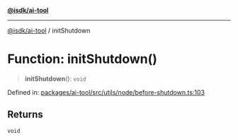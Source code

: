 [**@isdk/ai-tool**](../README.md)

***

[@isdk/ai-tool](../globals.md) / initShutdown

# Function: initShutdown()

> **initShutdown**(): `void`

Defined in: [packages/ai-tool/src/utils/node/before-shutdown.ts:103](https://github.com/isdk/ai-tool.js/blob/c084189f913fb955b91b492de68bd07ce78f8c82/src/utils/node/before-shutdown.ts#L103)

## Returns

`void`
